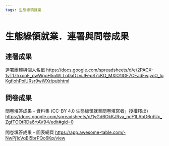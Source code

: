 ```yaml
---
tags: 生態綠領就業
---
```


# 生態綠領就業．連署與問卷成果

## 連署成果

連署團體與個人名單
https://docs.google.com/spreadsheets/d/e/2PACX-1vT1zIrxooE_pwWqoH5nWLLo0aDzviJFepS7cKO_MXlO1IGF7CEJdFwjvcO_luKgflohPoiURsr9wWXr/pubhtml

## 問卷成果

問卷填答成果 - 資料集 (CC-BY 4.0 生態綠領就業問卷填寫者」授權釋出)
https://docs.google.com/spreadsheets/d/1yGd6OkKJRva_ncF1LAbD6rdUx_ZgfTOOtRDa6rtAV94/edit#gid=0

問卷填答成果 - 圖表網頁
https://app.awesome-table.com/-NwPj1cVqBl5brPQo6Kp/view
